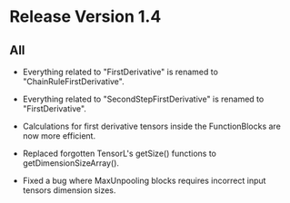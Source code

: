 # Release Version 1.4

## All

* Everything related to "FirstDerivative" is renamed to "ChainRuleFirstDerivative".

* Everything related to "SecondStepFirstDerivative" is renamed to "FirstDerivative".

* Calculations for first derivative tensors inside the FunctionBlocks are now more efficient.

* Replaced forgotten TensorL's getSize() functions to getDimensionSizeArray().

* Fixed a bug where MaxUnpooling blocks requires incorrect input tensors dimension sizes.
